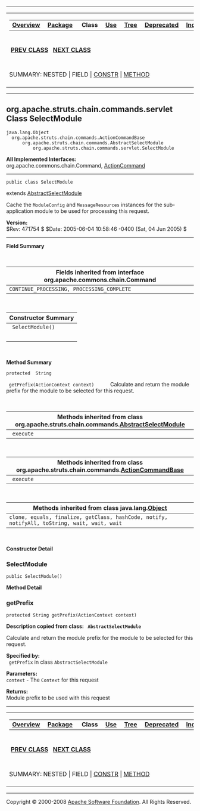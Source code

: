 ------------------------------------------------------------------------

<span id="navbar_top"></span> [](#skip-navbar_top "Skip navigation links")

<table>
<colgroup>
<col width="50%" />
<col width="50%" />
</colgroup>
<tbody>
<tr class="odd">
<td align="left"><span id="navbar_top_firstrow"></span>
<table>
<tbody>
<tr class="odd">
<td align="left"><a href="../../../../../../overview-summary.html.md"><strong>Overview</strong></a> </td>
<td align="left"><a href="package-summary.html.md"><strong>Package</strong></a> </td>
<td align="left"> <strong>Class</strong> </td>
<td align="left"><a href="class-use/SelectModule.html.md"><strong>Use</strong></a> </td>
<td align="left"><a href="package-tree.html.md"><strong>Tree</strong></a> </td>
<td align="left"><a href="../../../../../../deprecated-list.html.md"><strong>Deprecated</strong></a> </td>
<td align="left"><a href="../../../../../../index-all.html.md"><strong>Index</strong></a> </td>
<td align="left"><a href="../../../../../../help-doc.html.md"><strong>Help</strong></a> </td>
</tr>
</tbody>
</table></td>
<td align="left"></td>
</tr>
<tr class="even">
<td align="left"> <a href="../../../../../../org/apache/struts/chain/commands/servlet/SelectLocale.html.md" title="class in org.apache.struts.chain.commands.servlet"><strong>PREV CLASS</strong></a>   <a href="../../../../../../org/apache/struts/chain/commands/servlet/SetContentType.html" title="class in org.apache.struts.chain.commands.servlet"><strong>NEXT CLASS</strong></a></td>
<td align="left"><a href="../../../../../../index.html.md?org/apache/struts/chain/commands/servlet/SelectModule.html"><strong>FRAMES</strong></a>    <a href="SelectModule.html"><strong>NO FRAMES</strong></a>    
<a href="../../../../../../allclasses-noframe.html.md"><strong>All Classes</strong></a></td>
</tr>
<tr class="odd">
<td align="left">SUMMARY: NESTED | FIELD | <a href="#constructor_summary">CONSTR</a> | <a href="#method_summary">METHOD</a></td>
<td align="left">DETAIL: FIELD | <a href="#constructor_detail">CONSTR</a> | <a href="#method_detail">METHOD</a></td>
</tr>
</tbody>
</table>

<span id="skip-navbar_top"></span>

------------------------------------------------------------------------

org.apache.struts.chain.commands.servlet
 Class SelectModule
----------------------------------------

    java.lang.Object
      org.apache.struts.chain.commands.ActionCommandBase
          org.apache.struts.chain.commands.AbstractSelectModule
              org.apache.struts.chain.commands.servlet.SelectModule

**All Implemented Interfaces:**  
org.apache.commons.chain.Command, [ActionCommand](../../../../../../org/apache/struts/chain/commands/ActionCommand.html.md "interface in org.apache.struts.chain.commands")

------------------------------------------------------------------------

    public class SelectModule

extends [AbstractSelectModule](../../../../../../org/apache/struts/chain/commands/AbstractSelectModule.html.md "class in org.apache.struts.chain.commands")

Cache the `ModuleConfig` and `MessageResources` instances for the sub-application module to be used for processing this request.

**Version:**  
$Rev: 471754 $ $Date: 2005-06-04 10:58:46 -0400 (Sat, 04 Jun 2005) $

------------------------------------------------------------------------

<span id="field_summary"></span>

**Field Summary**

 <span id="fields_inherited_from_class_org.apache.commons.chain.Command"></span>

| **Fields inherited from interface org.apache.commons.chain.Command** |
|----------------------------------------------------------------------|
| `CONTINUE_PROCESSING, PROCESSING_COMPLETE`                           |

  <span id="constructor_summary"></span>

| **Constructor Summary** |
|-------------------------|
| ` SelectModule()`       
                          |

  <span id="method_summary"></span>

**Method Summary**

`protected  String`

` getPrefix(ActionContext context)`
           Calculate and return the module prefix for the module to be selected for this request.

 <span id="methods_inherited_from_class_org.apache.struts.chain.commands.AbstractSelectModule"></span>

| **Methods inherited from class org.apache.struts.chain.commands.[AbstractSelectModule](../../../../../../org/apache/struts/chain/commands/AbstractSelectModule.html.md "class in org.apache.struts.chain.commands")** |
|--------------------------------------------------------------------------------------------------------------------------------------------------------------------------------------------------------------------|
| ` execute`                                                                                                                                                                                                         |

 <span id="methods_inherited_from_class_org.apache.struts.chain.commands.ActionCommandBase"></span>

| **Methods inherited from class org.apache.struts.chain.commands.[ActionCommandBase](../../../../../../org/apache/struts/chain/commands/ActionCommandBase.html.md "class in org.apache.struts.chain.commands")** |
|--------------------------------------------------------------------------------------------------------------------------------------------------------------------------------------------------------------|
| ` execute`                                                                                                                                                                                                   |

 <span id="methods_inherited_from_class_java.lang.Object"></span>

| **Methods inherited from class java.lang.[Object](http://java.sun.com/j2se/1.4.2/docs/api/java/lang/Object.html.md?is-external=true "class or interface in java.lang")** |
|-----------------------------------------------------------------------------------------------------------------------------------------------------------------------|
| `clone, equals, finalize, getClass, hashCode, notify, notifyAll, toString, wait, wait, wait`                                                                          |

 

<span id="constructor_detail"></span>

**Constructor Detail**

### SelectModule

    public SelectModule()

<span id="method_detail"></span>

**Method Detail**

### getPrefix

    protected String getPrefix(ActionContext context)

**Description copied from class: ` AbstractSelectModule`**

Calculate and return the module prefix for the module to be selected for this request.

**Specified by:**  
` getPrefix` in class `AbstractSelectModule`

<!-- -->

**Parameters:**  
`context` - The `Context` for this request

**Returns:**  
Module prefix to be used with this request

------------------------------------------------------------------------

<span id="navbar_bottom"></span> [](#skip-navbar_bottom "Skip navigation links")

<table>
<colgroup>
<col width="50%" />
<col width="50%" />
</colgroup>
<tbody>
<tr class="odd">
<td align="left"><span id="navbar_bottom_firstrow"></span>
<table>
<tbody>
<tr class="odd">
<td align="left"><a href="../../../../../../overview-summary.html.md"><strong>Overview</strong></a> </td>
<td align="left"><a href="package-summary.html.md"><strong>Package</strong></a> </td>
<td align="left"> <strong>Class</strong> </td>
<td align="left"><a href="class-use/SelectModule.html.md"><strong>Use</strong></a> </td>
<td align="left"><a href="package-tree.html.md"><strong>Tree</strong></a> </td>
<td align="left"><a href="../../../../../../deprecated-list.html.md"><strong>Deprecated</strong></a> </td>
<td align="left"><a href="../../../../../../index-all.html.md"><strong>Index</strong></a> </td>
<td align="left"><a href="../../../../../../help-doc.html.md"><strong>Help</strong></a> </td>
</tr>
</tbody>
</table></td>
<td align="left"></td>
</tr>
<tr class="even">
<td align="left"> <a href="../../../../../../org/apache/struts/chain/commands/servlet/SelectLocale.html.md" title="class in org.apache.struts.chain.commands.servlet"><strong>PREV CLASS</strong></a>   <a href="../../../../../../org/apache/struts/chain/commands/servlet/SetContentType.html" title="class in org.apache.struts.chain.commands.servlet"><strong>NEXT CLASS</strong></a></td>
<td align="left"><a href="../../../../../../index.html.md?org/apache/struts/chain/commands/servlet/SelectModule.html"><strong>FRAMES</strong></a>    <a href="SelectModule.html"><strong>NO FRAMES</strong></a>    
<a href="../../../../../../allclasses-noframe.html.md"><strong>All Classes</strong></a></td>
</tr>
<tr class="odd">
<td align="left">SUMMARY: NESTED | FIELD | <a href="#constructor_summary">CONSTR</a> | <a href="#method_summary">METHOD</a></td>
<td align="left">DETAIL: FIELD | <a href="#constructor_detail">CONSTR</a> | <a href="#method_detail">METHOD</a></td>
</tr>
</tbody>
</table>

<span id="skip-navbar_bottom"></span>

------------------------------------------------------------------------

Copyright © 2000-2008 [Apache Software Foundation](http://www.apache.org/). All Rights Reserved.
